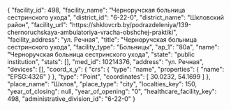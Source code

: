 {
    "facility_id": 498,
    "facility_name": "Черноручская больница сестринского ухода",
    "district_id": "6-22-0",
    "district_name": "Шкловский район",
    "facility_url": "https:\/\/shklovcrb.by\/podrazdeleniya\/139-chernoruchskaya-ambulatoriya-vracha-obshchej-praktiki",
    "facility_address": "ул. Речная",
    "title": "Черноручская больница сестринского ухода",
    "facility_type": "Больницы",
    "ap_1": "80а",
    "name": "Черноручская больница сестринского ухода",
    "state": "public institution",
    "stats": [],
    "med_id": 10214376,
    "address": "ул. Речная",
    "devices": [],
    "coord_x_y": {
        "crs": {
            "type": "name",
            "properties": {
                "name": "EPSG:4326"
            }
        },
        "type": "Point",
        "coordinates": [
            30.0232,
            54.1699
        ]
    },
    "place_name": "Шклов",
    "place_type": "city",
    "localties_key": 150,
    "year_of_closing": null,
    "year_of_opening": "0",
    "healthcare_facility_key": 498,
    "administrative_division_id": "6-22-0"
}